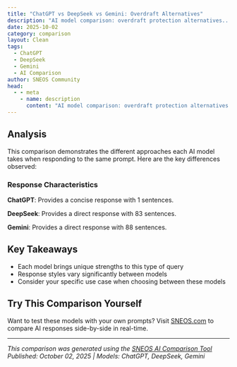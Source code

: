 ```yaml
---
title: "ChatGPT vs DeepSeek vs Gemini: Overdraft Alternatives"
description: "AI model comparison: overdraft protection alternatives..."
date: 2025-10-02
category: comparison
layout: Clean
tags:
  - ChatGPT
  - DeepSeek
  - Gemini
  - AI Comparison
author: SNEOS Community
head:
  - - meta
    - name: description
      content: "AI model comparison: overdraft protection alternatives..."
---
```


<ChatComparison
  title="ChatGPT vs DeepSeek vs Gemini: Overdraft Alternatives"
  prompt="overdraft protection alternatives"
  :responses='{
    "ChatGPT": "Error calling OpenAI API.",
    "DeepSeek": "Of course. Overdraft protection can be a costly trap with its high fees. The good news is there are many excellent alternatives to help you avoid overdrafts and manage your cash flow more effectively.\n\nHere\u2019s a breakdown of overdraft protection alternatives, from simple habits to specific banking products.\n\n### Category 1: Prevention \u0026 Mindset Shifts (The Foundation)\n\nThese are the most effective and cost-free ways to avoid overdrafts.\n\n1.  **Buffer Balance:** Maintain a \u0022cushion\u0022 in your checking account (e.g., $100-$500) that you treat as $0. This acts as your own personal, interest-free overdraft protection.\n2.  **Track Your Balance Manually:** Don\u0027t just rely on your bank\u0027s app. Use a notebook, a spreadsheet, or a budgeting app (like Monarch, YNAB, or Simplifi) to track every transaction and know your *true* available balance.\n3.  **Set Up Alerts:** Most banks allow you to set up low-balance alerts via text or email. Set one for when your balance drops below a certain threshold (e.g., $50 or $100).\n4.  **Review Transactions Daily:** A quick daily check of your account can help you catch pending transactions and keep your mental tally accurate.\n\n### Category 2: Linking Accounts (The Seamless Solution)\n\nThese options automatically move money for you, usually for a much smaller fee than an overdraft fee.\n\n1.  **Savings Account Transfer Link:**\n    *   **How it works:** You link your checking account to your savings account at the same bank. If you overdraw your checking account, the bank automatically transfers money from your savings to cover the shortfall.\n    *   **Typical Cost:** A small transfer fee ($5-$12), but **no interest**.\n    *   **Pros:** Uses your own money, avoids declined transactions and merchant fees.\n    *   **Cons:** The transfer fee can add up if it happens frequently. You must have enough in savings.\n\n2.  **Line of Credit Link:**\n    *   **How it works:** You link a personal line of credit to your checking account. If you overdraw, the bank covers the transaction by drawing from the line of credit.\n    *   **Typical Cost:** Usually a small transfer fee, plus **interest** on the amount borrowed until you pay it back.\n    *   **Pros:** Good for larger, unexpected shortfalls. Interest is often cheaper than a single overdraft fee if paid back quickly.\n    *   **Cons:** Requires a credit check. You\u0027re taking on debt.\n\n### Category 3: Opting Out \u0026 Using Different Tools (The Proactive Approach)\n\nThis is a powerful but often overlooked strategy.\n\n1.  **Opt Out of Overdraft Coverage for Debit \u0026 ATMs:**\n    *   **This is a critical step.** By law (Regulation E), banks must get your permission to charge you overdraft fees for everyday debit card and ATM transactions.\n    *   **If you OPT OUT:** Your debit card transaction or ATM withdrawal will simply be **declined** if you don\u0027t have the funds. **You pay $0.**\n    *   **Why it\u0027s great:** It turns your debit card into a \u0022debit-only\u0022 card, forcing you to live within your means. The embarrassment of a decline is a powerful motivator to check your balance.\n    *   **Note:** Checks and recurring automatic bill payments can still overdraw your account and may incur fees, even if you\u0027ve opted out.\n\n2.  **Use a Credit Card for Everyday Spending:**\n    *   **How it works:** Use a credit card for gas, groceries, and online shopping instead of your debit card. Pay off the **full statement balance every month** to avoid interest.\n    *   **Pros:** Protects your checking account from small, daily surprises. Offers better fraud protection and can earn rewards.\n    *   **Cons:** Requires financial discipline to avoid carrying a balance and accruing high-interest debt.\n\n3.  **Use Cash or the \u0022Envelope System\u0022:**\n    *   **How it works:** Withdraw a set amount of cash for discretionary spending (like entertainment and dining out) for the week or month. When the cash is gone, you stop spending.\n    *   **Pros:** Makes spending tangible and prevents you from overdrawing your account.\n    *   **Cons:** Inconvenient and less secure than cards.\n\n### Category 4: Modern Banking \u0026 Fintech Solutions\n\nMany new banks and apps are designed specifically to solve this problem.\n\n1.  **\u0022No Overdraft\u0022 Banks \u0026 Neobanks:**\n    *   **Examples:** Chime, Varo, Current, Ally Bank (for its optional overdraft protection).\n    *   **How they work:** These banks simply decline transactions if you don\u0027t have the money. Some, like Chime, offer a \u0022spot-me\u0022 or \u0022overdraft protection\u0022 feature that fronts you a small amount with no fees (they ask for voluntary tips instead).\n\n2.  **Get-Paid-Early Apps:**\n    *   **Examples:** Earnin, Dave, Empower.\n    *   **How they work:** They allow you to access a portion of your paycheck before your official payday, which can help you cover a shortfall.\n    *   **Caution:** These can create a cycle of dependency. They often encourage \u0022tips\u0022 or have monthly membership fees. Use them as an absolute last resort, not a regular solution.\n\n### Quick Decision Guide\n\n| If your main problem is... | The Best Alternative is... |\n| :--- | :--- |\n| **Forgetting to check your balance** | **Low Balance Alerts \u002B a $100 Buffer** |\n| **Unexpected small shortfalls** | **Linked Savings Account** (if you have savings) |\n| **Frequent small purchases overdrafting** | **OPT OUT of Debit/Card Overdraft Coverage** |\n| **Wanting rewards \u0026 better protection** | **Credit Card (paid in full each month)** |\n| **Needing a complete system overhaul** | **A No-Overdraft Bank (like Chime or Ally) \u002B a Budgeting App** |\n\n### What to Do Right Now\n\n1.  **Call your bank or log in online and OPT OUT** of overdraft coverage for debit and ATM transactions. This is the single most effective step you can take.\n2.  **Set up low-balance alerts** for your checking account.\n3.  **Link your savings account** to your checking for backup protection if you have one.\n4.  **Start tracking your spending** in a simple spreadsheet or a free app.\n\nBy taking these steps, you can break free from the cycle of overdraft fees and take control of your finances.",
    "Gemini": "Okay, let\u0027s explore alternatives to overdraft protection. Overdraft protection, while convenient, can be expensive with its fees. Here are several options, categorized for clarity:\n\n**1.  Proactive Prevention (Best Approach):**\n\n*   **Careful Budgeting and Tracking:**\n    *   **Use a Budgeting App:** Mint, YNAB (You Need a Budget), Personal Capital, and many others help you track income, expenses, and set budget limits.\n    *   **Maintain a Spreadsheet:** A simple spreadsheet can work just as well if you prefer a manual approach.\n    *   **Regular Account Monitoring:** Check your account balance frequently (online, mobile app, ATMs) to stay aware of your available funds.\n    *   **Set Up Alerts:** Most banks allow you to set up alerts for low balances, large withdrawals, or when your account approaches zero.  Use these religiously!\n\n*   **Plan for Irregular Expenses:**\n    *   **Emergency Fund:**  The best defense is a healthy emergency fund. Aim for 3-6 months\u0027 worth of living expenses. Start small and build gradually.\n    *   **Sinking Funds:**  For planned but irregular expenses (e.g., car repairs, holiday gifts, annual subscriptions), set aside a little money each month.\n\n*   **Timing Your Payments:**\n    *   **Schedule Payments Carefully:**  If possible, schedule bills to be paid on or shortly after payday.\n    *   **Be Mindful of Processing Times:** Understand how long it takes for checks to clear and electronic payments to process. Don\u0027t assume funds are available immediately.\n    *   **Pay Early:** If you\u0027re unsure, paying a bill a day or two early can prevent overdrafts.\n\n**2.  Direct Alternatives Offered by Banks/Credit Unions:**\n\n*   **Link to a Savings Account (Savings Transfer):**\n    *   **How it works:** If you overdraw your checking account, the bank automatically transfers funds from your linked savings account to cover the shortage.\n    *   **Pros:** Generally cheaper than overdraft protection fees. The transfer fee is usually lower (or even free).\n    *   **Cons:**  Requires you to have sufficient funds in your savings account. Limited to the amount available in your savings.\n\n*   **Link to a Credit Card (Credit Card Overdraft Protection):**\n    *   **How it works:** The bank advances funds from your credit card to cover the overdraft.\n    *   **Pros:**  Convenient if you don\u0027t have a savings account or insufficient funds there.\n    *   **Cons:**  Can be expensive.  You\u0027ll be charged interest on the balance transferred to your credit card, potentially at a high APR.  Also, using too much of your credit limit can hurt your credit score.  Treat this option with extreme caution.\n\n*   **Overdraft Line of Credit:**\n    *   **How it works:**  A pre-approved line of credit attached to your checking account.  If you overdraw, funds are drawn from the line of credit.\n    *   **Pros:**  Potentially lower interest rates than credit card overdraft protection.\n    *   **Cons:**  Requires credit approval.  Interest is charged on the borrowed amount. There may be annual fees.\n\n*   **\u0022Grace Period\u0022 or \u0022Overdraft Forgiveness\u0022 Programs:**\n    *   **How it works:** Some banks offer a grace period (e.g., 24 hours) to deposit funds and avoid an overdraft fee.  Or, they may occasionally waive overdraft fees, especially for first-time offenders or long-term customers.\n    *   **Pros:**  Free if you can rectify the situation within the grace period.\n    *   **Cons:**  Not always available.  Depends on the bank\u0027s policy and your account history. Not a reliable long-term solution.\n\n**3.  External Alternatives (Beyond Your Bank):**\n\n*   **Cash Advance Apps (Use with Caution):**\n    *   **Examples:** Dave, Earnin, MoneyLion.\n    *   **How they work:**  Allow you to borrow a small amount of money (typically $25-$250) to cover expenses until your next payday.\n    *   **Pros:**  Can be cheaper than overdraft fees, especially if you repay quickly.\n    *   **Cons:**  Can create a cycle of dependency.  Some apps charge membership fees or require tips.  Read the terms and conditions carefully.  Use only in true emergencies.\n\n*   **Personal Loan:**\n    *   **How it works:** Borrow a lump sum from a bank, credit union, or online lender and repay it in fixed monthly installments.\n    *   **Pros:**  Can be used to consolidate debt or cover large, unexpected expenses.  Fixed interest rates and repayment terms.\n    *   **Cons:**  Requires credit approval.  Interest rates can be high, especially for borrowers with poor credit. Not ideal for small, short-term overdrafts.\n\n*   **Payday Loan (AVOID IF POSSIBLE):**\n    *   **How it works:**  A short-term, high-interest loan designed to be repaid on your next payday.\n    *   **Cons:**  Extremely high interest rates and fees.  Can lead to a debt trap.  Should be avoided unless you have absolutely no other options.  Consider this a last resort.\n\n**4.  Consider a Different Type of Account:**\n\n*   **No-Overdraft Checking Accounts:**\n    *   **How it works:** Transactions that would overdraw the account are simply declined.  You won\u0027t be charged overdraft fees.\n    *   **Pros:**  Eliminates the risk of overdraft fees.  Helps you stay within your budget.\n    *   **Cons:**  Transactions may be declined, which can be inconvenient.  You\u0027ll need to be extra vigilant about tracking your balance.\n\n*   **Prepaid Debit Cards:**\n    *   **How it works:**  Load money onto the card and spend only the amount you\u0027ve loaded.\n    *   **Pros:**  No overdraft fees.  Can be a good option for budgeting and controlling spending.\n    *   **Cons:**  May have monthly fees, reload fees, or other charges.  Not accepted everywhere.\n\n**Key Considerations When Choosing an Alternative:**\n\n*   **Fees:**  Compare all fees associated with each option, including transfer fees, interest rates, monthly fees, and other charges.\n*   **Interest Rates:**  Pay attention to interest rates, especially for credit card overdraft protection and lines of credit.\n*   **Credit Score Impact:**  Consider how each option might affect your credit score.  Using too much credit or defaulting on a loan can damage your credit.\n*   **Convenience:**  Choose an option that is easy to use and fits your lifestyle.\n*   **Budget and Financial Habits:**  The best solution is one that encourages responsible financial habits and helps you stay within your budget.\n\n**In summary:**\n\n*   **Prevention is Key:** Focus on budgeting, tracking, and planning to avoid overdrafts in the first place.\n*   **Compare Options:**  Carefully evaluate the fees, interest rates, and terms of each alternative.\n*   **Avoid Payday Loans:**  These are generally a very bad idea.\n*   **Choose Wisely:**  Select the option that best suits your needs and financial situation.  Consider a no-overdraft account if you struggle with overdrafts frequently.\n\nBy being proactive and exploring these alternatives, you can avoid costly overdraft fees and manage your finances more effectively. Good luck!\n"
  }'
  published-date="12:37"
/>

## Analysis

This comparison demonstrates the different approaches each AI model takes when responding to the same prompt. Here are the key differences observed:

### Response Characteristics

**ChatGPT**: Provides a concise response with 1 sentences. 

**DeepSeek**: Provides a direct response with 83 sentences. 

**Gemini**: Provides a direct response with 88 sentences. 

## Key Takeaways

- Each model brings unique strengths to this type of query
- Response styles vary significantly between models
- Consider your specific use case when choosing between these models

## Try This Comparison Yourself

Want to test these models with your own prompts? Visit [SNEOS.com](https://sneos.com) to compare AI responses side-by-side in real-time.

---

*This comparison was generated using the [SNEOS AI Comparison Tool](https://sneos.com)*
*Published: October 02, 2025 | Models: ChatGPT, DeepSeek, Gemini*
